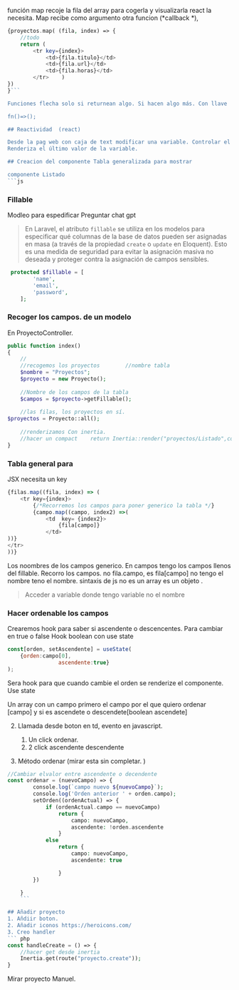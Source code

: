 función map recoje la fila del array para cogerla y visualizarla react la necesita. Map recibe como argumento otra funcion (*callback *),
```php 
{proyectos.map( (fila, index) => {  
    //todo  
    return (  
        <tr key={index}>  
            <td>{fila.titulo}</td>  
            <td>{fila.url}</td>  
            <td>{fila.horas}</td>  
        </tr>    )  
})  
}```

Funciones flecha solo si returnean algo. Si hacen algo más. Con llave

fn()=>();

## Reactividad  (react)

Desde la pag web con caja de text modificar una variable. Controlar el estado de la variable. Hook . Cuando se modifique la variable se renderizara la variable instantaneamente.  
Renderiza el último valor de la variable.

## Creacion del componente Tabla generalizada para mostrar 

componente Listado 
```js


```

### Fillable 
Modleo para espedificar  Preguntar chat gpt

>En Laravel, el atributo `fillable` se utiliza en los modelos para especificar qué columnas de la base de datos pueden ser asignadas en masa (a través de la propiedad `create` o `update` en Eloquent). Esto es una medida de seguridad para evitar la asignación masiva no deseada y proteger contra la asignación de campos sensibles.


```php
 protected $fillable = [
        'name',
        'email',
        'password',
    ];
```

### Recoger los campos. de un modelo

En ProyectoController.
```php
public function index()  
{  
    //  
    //recogemos los proyectos        //nombre tabla  
    $nombre = "Proyectos";  
    $proyecto = new Proyecto();  
      
    //Nombre de los campos de la tabla  
    $campos = $proyecto->getFillable();  
      
    //las filas, los proyectos en sí.   
$proyectos = Proyecto::all();  
  
    //renderizamos Con inertia.  
    //hacer un compact    return Inertia::render("proyectos/Listado",compact("nombre","campos","proyectos"));  
}
```

### Tabla general para 
JSX necesita un key 
```js
{filas.map((fila, index) => (  
    <tr key={index}>  
        {/*Recorremos los campos para poner generico la tabla */}  
        {campo.map((campo, index2) =>(  
            <td  key= {index2}>  
                {fila[campo]}  
            </td>  
))}  
</tr>  
))}
```

Los noombres de los campos generico. En campos tengo los campos llenos del fillable. 
Recorro los campos. 
no fila.campo, es fila\[campo] no tengo el nombre teno el nombre. sintaxis de js no es un array es un objeto . 
> Acceder a variable donde tengo variable no el nombre 

### Hacer ordenable los campos

Crearemos hook para saber si ascendente o descencentes. Para cambiar en true o false
Hook boolean con use state
``` js
const[orden, setAscendente] = useState(  
    {orden:campo[0],  
                ascendente:true}  
);
```
Sera hook para que cuando cambie el orden se renderize el componente. Use state

Un array con un campo primero el campo por el que quiero ordenar \[campo] y si es ascendete o descendete\[boolean ascendete]


2. Llamada desde boton en td, evento en javascript. 
	1. Un click ordenar. 
	2. 2 click ascendente descendente

4. Método ordenar (mirar esta sin completar. )
```php 
//Cambiar elvalor entre ascendente o decendente
const ordenar = (nuevoCampo) => {
        console.log(`campo nuevo ${nuevoCampo}`);
        console.log('Orden anterior ' + orden.campo);
        setOrden((ordenActual) => {
            if (ordenActual.campo == nuevoCampo)
                return {
                    campo: nuevoCampo,
                    ascendente: !orden.ascendente
                }
            else
                return {
                    campo: nuevoCampo,
                    ascendente: true

                }
        })

    }
    ```

## Añadir proyecto
1. Añdiir boton. 
2. Añadir iconos https://heroicons.com/
3. Creo handler
``` php 
const handleCreate = () => {  
    //hacer get desde inertia  
    Inertia.get(route("proyecto.create"));  
}
```
Mirar proyecto Manuel. 